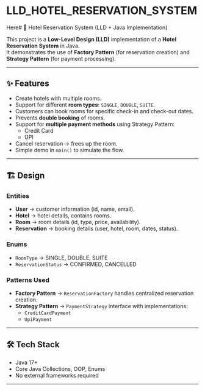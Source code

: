 # LLD_HOTEL_RESERVATION_SYSTEM



Here# 🏨 Hotel Reservation System (LLD + Java Implementation)

This project is a **Low-Level Design (LLD)** implementation of a **Hotel Reservation System** in Java.  
It demonstrates the use of **Factory Pattern** (for reservation creation) and **Strategy Pattern** (for payment processing).

---

## ✨ Features
- Create hotels with multiple rooms.
- Support for different **room types**: `SINGLE`, `DOUBLE`, `SUITE`.
- Customers can book rooms for specific check-in and check-out dates.
- Prevents **double booking** of rooms.
- Support for **multiple payment methods** using Strategy Pattern:
  - Credit Card
  - UPI
- Cancel reservation → frees up the room.
- Simple demo in `main()` to simulate the flow.

---

## 🏗️ Design
### Entities
- **User** → customer information (id, name, email).  
- **Hotel** → hotel details, contains rooms.  
- **Room** → room details (id, type, price, availability).  
- **Reservation** → booking details (user, hotel, room, dates, status).  

### Enums
- `RoomType` → SINGLE, DOUBLE, SUITE  
- `ReservationStatus` → CONFIRMED, CANCELLED  

### Patterns Used
- **Factory Pattern** → `ReservationFactory` handles centralized reservation creation.  
- **Strategy Pattern** → `PaymentStrategy` interface with implementations:  
  - `CreditCardPayment`  
  - `UpiPayment`  

---

## 🛠️ Tech Stack
- Java 17+  
- Core Java Collections, OOP, Enums  
- No external frameworks required  

---


